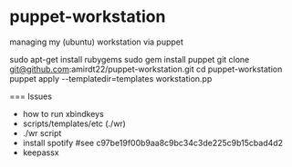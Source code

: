 puppet-workstation
==================

managing my (ubuntu) workstation via puppet

 sudo apt-get install rubygems
 sudo gem install puppet
 git clone git@github.com:amirdt22/puppet-workstation.git
 cd puppet-workstation
 puppet apply --templatedir=templates workstation.pp

=== Issues

* how to run xbindkeys
* scripts/templates/etc (./wr)
* ./wr script
* install spotify #see c97be19f00b9aa8c9bc34c3de225c9b15cbad4d2
* keepassx
